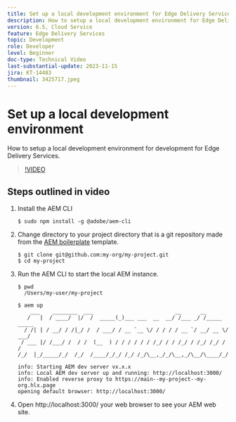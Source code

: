 ```yaml
---
title: Set up a local development environment for Edge Delivery Services
description: How to setup a local development environment for Edge Delivery Services.
version: 6.5, Cloud Service
feature: Edge Delivery Services
topic: Development
role: Developer
level: Beginner
doc-type: Technical Video
last-substantial-update: 2023-11-15
jira: KT-14483
thumbnail: 3425717.jpeg
---
```


# Set up a local development environment

How to setup a local development environment for development for Edge Delivery Services.

>[!VIDEO](https://video.tv.adobe.com/v/3425717/?learn=on)


## Steps outlined in video

1. Install the AEM CLI

    ```
    $ sudo npm install -g @adobe/aem-cli
    ```

1. Change directory to your project directory that is a git repository made from the [AEM boilerplate](https://github.com/adobe/aem-boilerplate) template.

    ```
    $ git clone git@github.com:my-org/my-project.git
    $ cd my-project
    ```

1. Run the AEM CLI to start the local AEM instance.

    ```
    $ pwd
      /Users/my-user/my-project

    $ aem up
        ___    ________  ___                          __      __ 
       /   |  / ____/  |/  /  _____(_)___ ___  __  __/ /___ _/ /_____  _____
      / /| | / __/ / /|_/ /  / ___/ / __ `__ \/ / / / / __ `/ __/ __ \/ ___/
     / ___ |/ /___/ /  / /  (__  ) / / / / / / /_/ / / /_/ / /_/ /_/ / /
    /_/  |_/_____/_/  /_/  /____/_/_/ /_/ /_/\__,_/_/\__,_/\__/\____/_/

    info: Starting AEM dev server vx.x.x
    info: Local AEM dev server up and running: http://localhost:3000/
    info: Enabled reverse proxy to https://main--my-project--my-org.hlx.page
    opening default browser: http://localhost:3000/
    ```    

1. Open http://localhost:3000/ your web browser to see your AEM web site.

